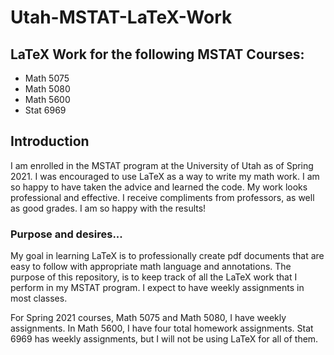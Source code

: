# Utah-MSTAT-LaTeX-Work

## LaTeX Work for the following MSTAT Courses:
* Math 5075
* Math 5080
* Math 5600
* Stat 6969

## Introduction
I am enrolled in the MSTAT program at the University of Utah as of Spring 2021.  I was encouraged to use LaTeX as a way to write my math work.  I am so happy to have taken the advice and learned the code.  My work looks professional and effective.  I receive compliments from professors, as well as good grades.   I am so happy with the results!

### Purpose and desires...
My goal in learning LaTeX is to professionally create pdf documents that are easy to follow with appropriate math language and annotations.  The purpose of this repository, is to keep track of all the LaTeX work that I perform in my MSTAT program.  I expect to have weekly assignments in most classes.  

For Spring 2021 courses, Math 5075 and Math 5080, I have weekly assignments.  In Math 5600, I have four total homework assignments.  Stat 6969 has weekly assignments, but I will not be using LaTeX for all of them.  
